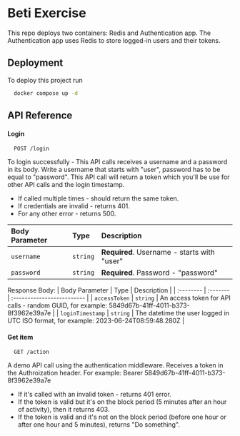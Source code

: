 
# Beti Exercise

This repo deploys two containers: Redis and Authentication app.
The Authentication app uses Redis to store logged-in users and their tokens.
## Deployment

To deploy this project run

```bash
  docker compose up -d
```


## API Reference

#### Login

```http
  POST /login
```
To login successfully - This API calls receives a username and a password in its body. 
Write a username that starts with "user", password has to be equal to "password".
This API call will return a token which you'll be use for other API calls and the login timestamp.
* If called multiple times - should return the same token.
* If credentials are invalid - returns 401.
* For any other error - returns 500.

| Body Parameter | Type     | Description           |
| :-------- | :------- | :------------------------- |
| `username` | `string` | **Required**. Username - starts with "user" |
| `password` | `string` | **Required**. Password - "password" |

Response Body:
| Body Parameter | Type     | Description                |
| :-------- | :------- | :------------------------- |
| `accessToken` | `string` | An access token for API calls - random GUID, for example: 5849d67b-41ff-4011-b373-8f3962e39a7e |
| `loginTimestamp` | `string` | The datetime the user logged in UTC ISO format, for example: 2023-06-24T08:59:48.280Z |

#### Get item

```http
  GET /action
```

A demo API call using the authentication middleware.
Receives a token in the Authroization header.
For example:
Bearer 5849d67b-41ff-4011-b373-8f3962e39a7e
* If it's called with an invalid token - returns 401 error.
* If the token is valid but it's on the block period (5 minutes after an hour of activity), then it returns 403.
* If the token is valid and it's not on the block period (before one hour or after one hour and 5 minutes), returns "Do something".

